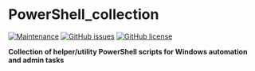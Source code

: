 # PowerShell_collection
[![Maintenance](https://img.shields.io/badge/Maintained%3F-yes-brightgreen.svg)](https://github.com/marius-joe/PowerShell_collection/graphs/commit-activity)
[![GitHub issues](https://img.shields.io/github/issues/marius-joe/PowerShell_collection.svg)](https://github.com/marius-joe/PowerShell_collection/issues/)
[![GitHub license](https://img.shields.io/github/license/marius-joe/PowerShell_collection.svg)](https://github.com/marius-joe/PowerShell_collection/blob/master/LICENSE)


**Collection of helper/utility PowerShell scripts for Windows automation and admin tasks**
